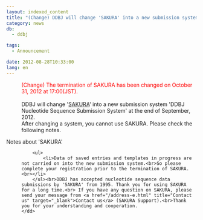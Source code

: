 ```yaml
---
layout: indexed_content
title: "(Change) DDBJ will change 'SAKURA' into a new submission system"
category: news
db:
  - ddbj

tags:
  - Announcement

date: 2012-08-28T10:33:00
lang: en
---
```


<dl>
    <dd>
        <font color="#ff0000">(Change) The termination of SAKURA has been changed on October 31, 2012 at 17:00(JST). </font><br><br>DDBJ will change '<a href="http://sakura.ddbj.nig.ac.jp/top-e.html" title="SAKURA" target="_blank">SAKURA</a>' into a new submission system 'DDBJ Nucleotide Sequence Submission System' at the end of September, 2012.<br>After changing a system, you cannot use SAKURA. Please check the following notes.
    </dd>
</dl>
<div id="list_l1p">Notes about 'SAKURA'</div>

<dl>
    <dd>

        <ul>
            <li>Data of saved entries and templates in progress are not carried on into the new submission system.<br>So please complete your registration prior to the termination of SAKURA.<br></li>
        </ul><br>DDBJ has accepted nucleotide sequence data submissions by 'SAKURA' from 1995. Thank you for using SAKURA for a long time.<br> If you have any question on SAKURA, please send your message from <a href="/address-e.html" title="Contact us" target="_blank">Contact us</a> (SAKURA Support).<br>Thank you for your understanding and cooperation.
    </dd>
</dl>
